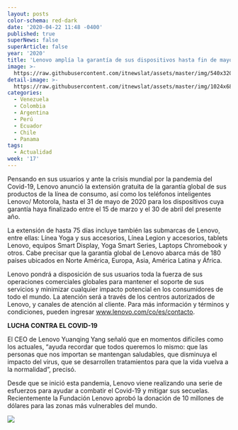 ```yaml
---
layout: posts
color-schema: red-dark
date: '2020-04-22 11:48 -0400'
published: true
superNews: false
superArticle: false
year: '2020'
title: 'Lenovo amplía la garantía de sus dispositivos hasta fin de mayo '
image: >-
  https://raw.githubusercontent.com/itnewslat/assets/master/img/540x320/Lenovo-Sede-p.jpg
detail-image: >-
  https://raw.githubusercontent.com/itnewslat/assets/master/img/1024x680/Lenovo-Sede-g.jpg
categories:
  - Venezuela
  - Colombia
  - Argentina
  - Perú
  - Ecuador
  - Chile
  - Panama
tags:
  - Actualidad
week: '17'
---
```

Pensando en sus usuarios y ante la crisis mundial por la pandemia del Covid-19, Lenovo anunció la extensión gratuita de la garantía global de sus productos de la línea de consumo, así como los teléfonos inteligentes Lenovo/ Motorola, hasta el 31 de mayo de 2020 para los dispositivos cuya garantía haya finalizado entre el 15 de marzo y el 30 de abril del presente año. 

La extensión de hasta 75 días incluye también las submarcas de Lenovo, entre ellas: Línea Yoga y sus accesorios, Línea Legion y accesorios, tablets Lenovo, equipos Smart Display, Yoga Smart Series, Laptops Chromebook y otros. Cabe precisar que la garantía global de Lenovo abarca más de 180 países ubicados en Norte América, Europa, Asia, América Latina y África. 

Lenovo pondrá a disposición de sus usuarios toda la fuerza de sus operaciones comerciales globales para mantener el soporte de sus servicios y minimizar cualquier impacto potencial en los consumidores de todo el mundo. 
La atención será a través de los centros autorizados de Lenovo, y canales de atención al cliente. Para más información y términos y condiciones, pueden ingresar www.lenovo.com/co/es/contacto.

**LUCHA CONTRA EL COVID-19**

El CEO de Lenovo Yuanqing Yang señaló que en momentos difíciles como los actuales, “ayuda recordar que todos queremos lo mismo: que las personas que nos importan se mantengan saludables, que disminuya el impacto del virus, que se desarrollen tratamientos para que la vida vuelva a la normalidad”, precisó.

Desde que se inició esta pandemia, Lenovo viene realizando una serie de esfuerzos para ayudar a combatir el Covid-19 y mitigar sus secuelas. Recientemente la Fundación Lenovo aprobó la donación de 10 millones de dólares para las zonas más vulnerables del mundo. 

<img src="https://tracker.metricool.com/c3po.jpg?hash=56f88a41e39ab42c063cc51676587a04"/>